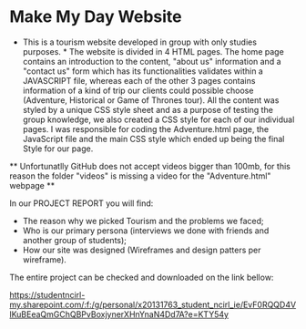 # Make My Day Website

* This is a tourism website developed in group with only studies purposes. *
The website is divided in 4 HTML pages. The home page contains an introduction to the content, "about us" information and a "contact us" form which has its functionalities validates within a JAVASCRIPT file, whereas each of the other 3 pages contains information of a kind of trip our clients could possible choose (Adventure, Historical or Game of Thrones tour). All the content was styled by a unique CSS style sheet and as a purpose of testing the group knowledge, we also created a CSS style for each of our individual pages. I was responsible for coding the Adventure.html page, the JavaScript file and the main CSS style which ended up being the final Style for our page. 

** Unfortunatlly GitHub does not accept videos bigger than 100mb, for this reason the folder "videos" is missing a video for the "Adventure.html" webpage **


In our PROJECT REPORT you will find:
- The reason why we picked Tourism and the problems we faced;
- Who is our primary persona (interviews we done with friends and another group of students);
- How our site was designed (Wireframes and design patters per wireframe).

The entire project can be checked and downloaded on the link bellow:

https://studentncirl-my.sharepoint.com/:f:/g/personal/x20131763_student_ncirl_ie/EvF0RQQD4VlKuBEeaQmGChQBPvBoxjynerXHnYnaN4Dd7A?e=KTY54y
